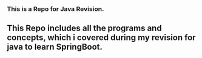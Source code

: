 ### This is a Repo for Java Revision.
## This Repo includes all the programs and concepts, which i covered during my revision for java to learn SpringBoot.
